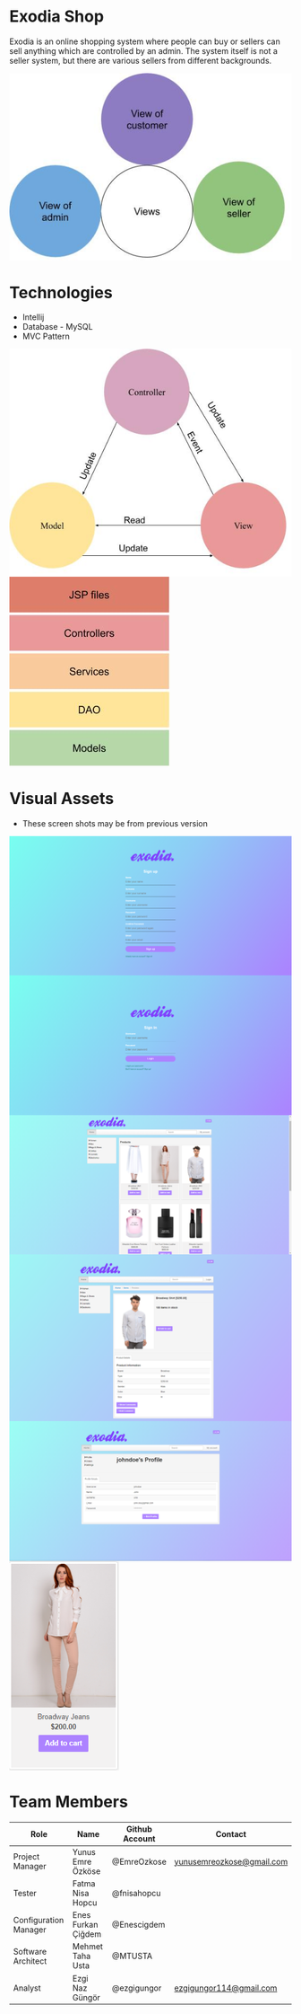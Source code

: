 # Exodia Shop
Exodia is an online shopping system where people can buy or sellers can sell anything which are controlled by an admin. The system itself is not a seller system, but there are various sellers from different backgrounds. 

<img src="images/views of ui.jpg" align="middle" />

# Technologies
- Intellij
- Database - MySQL
- MVC Pattern

<img src="images/architecture_notebook_tpl section 6 MVC.jpg" align="middle" />
<img src="images/architecture_notebook_tpl section 2 adlı dosyanın kopyası.jpg" align="middle" />


# Visual Assets
* These screen shots may be from previous version
<img src="images/GUI screen shots/exodia-signup.PNG" align="middle" />
<img src="images/GUI screen shots/exodia-signin.PNG" align="middle" />
<img src="images/GUI screen shots/exodia-mainpage-loggedin.PNG" align="middle" />
<img src="images/GUI screen shots/exodia-productdetail.PNG" align="middle" />
<img src="images/GUI screen shots/exodia-userpage.PNG" align="middle" />
<img src="images/GUI screen shots/exodia-cardpage.PNG" align="middle" />

# Team Members
| Role | Name | Github Account | Contact |
| --- | --- | --- | --- |
| Project Manager | Yunus Emre Özköse | @EmreOzkose | yunusemreozkose@gmail.com |
| Tester | Fatma Nisa Hopcu | @fnisahopcu | |
| Configuration Manager | Enes Furkan Çiğdem | @Enescigdem | |
| Software Architect | Mehmet Taha Usta | @MTUSTA | |
| Analyst | Ezgi Naz Güngör | @ezgigungor | ezgigungor114@gmail.com |

